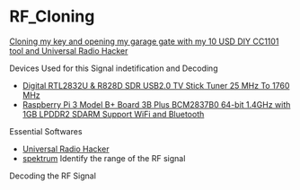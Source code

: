 # RF_Cloning
[Cloning my key and opening my garage gate with my 10 USD DIY CC1101 tool and Universal Radio Hacker](https://www.youtube.com/watch?v=mdkEK_wmWJA&t=229s)

Devices Used for this Signal indetification and Decoding

- [Digital RTL2832U & R828D SDR USB2.0 TV Stick Tuner 25 MHz To 1760 MHz](https://www.aliexpress.com/item/1005005278623123.html?spm=a2g0o.detail.pcDetailTopMoreOtherSeller.2.7d4fatHAatHAX2&gps-id=pcDetailTopMoreOtherSeller&scm=1007.40196.404796.0&scm_id=1007.40196.404796.0&scm-url=1007.40196.404796.0&pvid=1451f6c4-3f74-4f14-9901-895b3c8d1c36&_t=gps-id:pcDetailTopMoreOtherSeller,scm-url:1007.40196.404796.0,pvid:1451f6c4-3f74-4f14-9901-895b3c8d1c36,tpp_buckets:668%232846%238113%231998&pdp_npi=4%40dis%21LKR%215482.87%213641.70%21%21%2118.88%2112.54%21%402101584917334743887061635e1f88%2112000032464132174%21rec%21LK%21%21ABX&utparam-url=scene%3ApcDetailTopMoreOtherSeller%7Cquery_from%3A)
- [Raspberry Pi 3 Model B+ Board 3B Plus BCM2837B0 64-bit 1.4GHz with 1GB LPDDR2 SDARM Support WiFi and Bluetooth](https://www.aliexpress.com/item/1005005675808386.html?spm=a2g0o.productlist.main.3.5c1e3594NbxGDo&algo_pvid=686f52cd-6b83-45e8-8c97-7e2ddd0583d8&algo_exp_id=686f52cd-6b83-45e8-8c97-7e2ddd0583d8-1&pdp_npi=4%40dis%21LKR%2117205.71%2113526.45%21%21%2159.25%2146.58%21%40214100f417337247909022293e68e1%2112000033978452034%21sea%21LK%210%21ABX&curPageLogUid=y9QLp0ndn3kg&utparam-url=scene%3Asearch%7Cquery_from%3A)

Essential Softwares
-  [Universal Radio Hacker](https://github.com/jopohl/urh)
-  [spektrum](https://github.com/pavels/spektrum)
Identify the range of the RF signal 

Decoding the RF Signal



 




